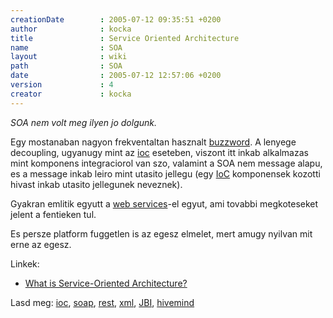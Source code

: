 ```yaml
---
creationDate        : 2005-07-12 09:35:51 +0200 
author              : kocka 
title               : Service Oriented Architecture 
name                : SOA 
layout              : wiki 
path                : SOA 
date                : 2005-07-12 12:57:06 +0200 
version             : 4 
creator             : kocka 
---
```

_SOA nem volt meg ilyen jo dolgunk._

Egy mostanaban nagyon frekventaltan hasznalt [buzzword](Missing.html). A lenyege decoupling, ugyanugy mint az [ioc](ioc.html) eseteben, viszont itt inkab alkalmazas mint komponens integraciorol van szo, valamint a SOA nem message alapu, es a message inkab leiro mint utasito jellegu (egy [IoC](ioc.html) komponensek kozotti hivast inkab utasito jellegunek neveznek).

Gyakran emlitik egyutt a [web services](Missing.html)-el egyut, ami tovabbi megkoteseket jelent a fentieken tul.

Es persze platform fuggetlen is az egesz elmelet, mert amugy nyilvan mit erne az egesz.

Linkek:

*   [What is Service-Oriented Architecture?](http://webservices.xml.com/pub/a/ws/2003/09/30/soa.html)

Lasd meg: [ioc](ioc.html), [soap](SOAP.html), [rest](REST.html), [xml](XML.html), [JBI](JBI.html), [hivemind](hivemind.html)
